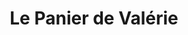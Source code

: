 ---
title: "Le Panier de Valérie"
url: /allegre-les-fumades/le-panier-de-valerie/
shop: commodité
---